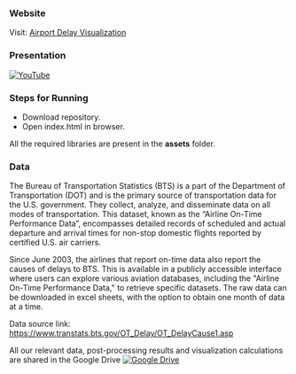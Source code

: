 ### Website

Visit: [Airport Delay Visualization](https://ykamoji.github.io/airport-delay-analysis/)

### Presentation

[![YouTube](https://img.icons8.com/color/48/000000/youtube-play.png)](https://www.youtube.com/watch?v=cpKdFf3YzCA)

### Steps for Running

- Download repository.
- Open index.html in browser.

All the required libraries are present in the **assets** folder.

### Data

The Bureau of Transportation Statistics (BTS) is a part of the Department of Transportation (DOT) and is the primary source of transportation data for the U.S. government. They collect, analyze, and disseminate data on all modes of transportation. This dataset, known as the “Airline On-Time Performance Data”, encompasses detailed records of scheduled and actual departure and arrival times for non-stop domestic flights reported by certified U.S. air carriers. 

Since June 2003, the airlines that report on-time data also report the causes of delays to BTS. This is available in a publicly accessible interface where users can explore various aviation databases, including the "Airline On-Time Performance Data," to retrieve specific datasets. The raw data can be downloaded in excel sheets, with the option to obtain one month of data at a time.

Data source link: https://www.transtats.bts.gov/OT_Delay/OT_DelayCause1.asp

All our relevant data, post-processing results and visualization calculations are shared in the Google Drive [![Google Drive](https://kstatic.googleusercontent.com/files/d57b24106c34c7e50ef3d98423b94ddaf35ad2da73a9b9d4d12f52dbb9dd4c08c2957f6255ab8690d5ef0b32cff8287e09577d05e479d263e872160c4c9e8363)](https://drive.google.com/drive/folders/1eu0YRwYD_EdrSekpSoyEn7fc9JcEkizf?usp=sharing)






